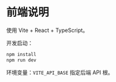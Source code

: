 # 前端说明

使用 Vite + React + TypeScript。

开发启动：
```powershell
npm install
npm run dev
```

环境变量：`VITE_API_BASE` 指定后端 API 根。
